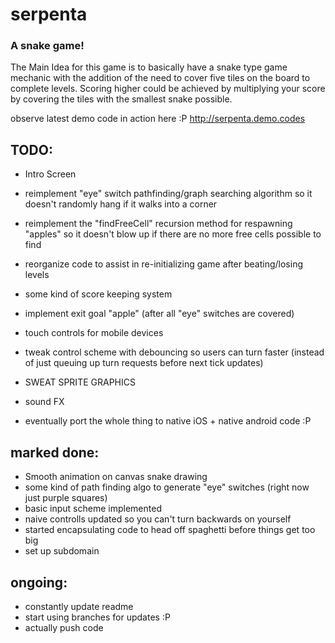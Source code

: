 # serpenta
### A snake game!
The Main Idea for this game is to basically have a snake type game mechanic with the addition of the need to cover five tiles on the board to complete levels. Scoring higher could be achieved by multiplying your score by covering the tiles with the smallest snake possible. 

observe latest demo code in action here :P
http://serpenta.demo.codes


## TODO:

- Intro Screen

- reimplement "eye" switch pathfinding/graph searching algorithm so it doesn't randomly hang if it walks into a corner

- reimplement the "findFreeCell" recursion method for respawning "apples" so it doesn't blow up if there are no more free cells possible to find

- reorganize code to assist in re-initializing game after beating/losing levels

- some kind of score keeping system

- implement exit goal "apple" (after all "eye" switches are covered)

- touch controls for mobile devices

- tweak control scheme with debouncing so users can turn faster (instead of just queuing up turn requests before next tick updates)

- SWEAT SPRITE GRAPHICS

- sound FX

- eventually port the whole thing to native iOS + native android code :P



## marked done:

- Smooth animation on canvas snake drawing
- some kind of path finding algo to generate "eye" switches (right now just purple squares)
- basic input scheme implemented
- naive controlls updated so you can't turn backwards on yourself
- started encapsulating code to head off spaghetti before things get too big
- set up subdomain


## ongoing:

- constantly update readme
- start using branches for updates :P
- actually push code